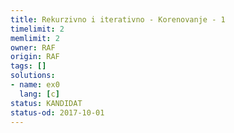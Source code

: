 ```yaml
---
title: Rekurzivno i iterativno - Korenovanje - 1
timelimit: 2
memlimit: 2
owner: RAF
origin: RAF
tags: []
solutions:
- name: ex0
  lang: [c]
status: KANDIDAT
status-od: 2017-10-01
---
```

